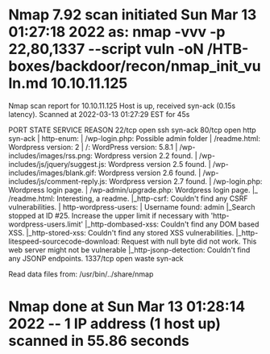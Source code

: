 # Nmap 7.92 scan initiated Sun Mar 13 01:27:18 2022 as: nmap -vvv -p 22,80,1337 --script vuln -oN /HTB-boxes/backdoor/recon/nmap_init_vuln.md 10.10.11.125
Nmap scan report for 10.10.11.125
Host is up, received syn-ack (0.15s latency).
Scanned at 2022-03-13 01:27:29 EST for 45s

PORT     STATE SERVICE REASON
22/tcp   open  ssh     syn-ack
80/tcp   open  http    syn-ack
| http-enum: 
|   /wp-login.php: Possible admin folder
|   /readme.html: Wordpress version: 2 
|   /: WordPress version: 5.8.1
|   /wp-includes/images/rss.png: Wordpress version 2.2 found.
|   /wp-includes/js/jquery/suggest.js: Wordpress version 2.5 found.
|   /wp-includes/images/blank.gif: Wordpress version 2.6 found.
|   /wp-includes/js/comment-reply.js: Wordpress version 2.7 found.
|   /wp-login.php: Wordpress login page.
|   /wp-admin/upgrade.php: Wordpress login page.
|_  /readme.html: Interesting, a readme.
|_http-csrf: Couldn't find any CSRF vulnerabilities.
| http-wordpress-users: 
| Username found: admin
|_Search stopped at ID #25. Increase the upper limit if necessary with 'http-wordpress-users.limit'
|_http-dombased-xss: Couldn't find any DOM based XSS.
|_http-stored-xss: Couldn't find any stored XSS vulnerabilities.
|_http-litespeed-sourcecode-download: Request with null byte did not work. This web server might not be vulnerable
|_http-jsonp-detection: Couldn't find any JSONP endpoints.
1337/tcp open  waste   syn-ack

Read data files from: /usr/bin/../share/nmap
# Nmap done at Sun Mar 13 01:28:14 2022 -- 1 IP address (1 host up) scanned in 55.86 seconds
